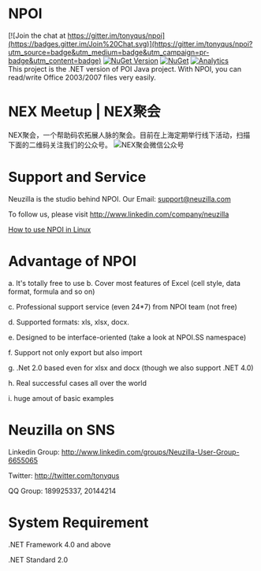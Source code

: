 NPOI
===================
[![Join the chat at https://gitter.im/tonyqus/npoi](https://badges.gitter.im/Join%20Chat.svg)](https://gitter.im/tonyqus/npoi?utm_source=badge&utm_medium=badge&utm_campaign=pr-badge&utm_content=badge)
[![NuGet Version](https://img.shields.io/nuget/v/NPOI.svg?style=flat)](https://www.nuget.org/packages/NPOI/)
[![NuGet](https://img.shields.io/nuget/dt/NPOI.svg)](https://www.nuget.org/packages/NPOI) 
[![Analytics](https://ga-beacon.appspot.com/UA-39118634-1/readme)](https://github.com/tonyqus/npoi)
<br />
This project is the .NET version of POI Java project. With NPOI, you can read/write Office 2003/2007 files very easily.<br />

NEX Meetup | NEX聚会 
=====================
NEX聚会，一个帮助码农拓展人脉的聚会。目前在上海定期举行线下活动，扫描下面的二维码关注我们的公众号。
![NEX聚会微信公众号](https://github.com/tonyqus/npoi/raw/master/logo/nexmeetup_qrcode.png)

Support and Service
===================
Neuzilla is the studio behind NPOI.
Our Email: support@neuzilla.com

To follow us, please visit http://www.linkedin.com/company/neuzilla 

[How to use NPOI in Linux](https://github.com/tonyqus/npoi/wiki/How-to-use-NPOI-on-Linux)

Advantage of NPOI
=================
a. It's totally free to use
b. Cover most features of Excel (cell style, data format, formula and so on)

c. Professional support service (even 24*7) from NPOI team (not free)

d. Supported formats: xls, xlsx, docx.

e. Designed to be interface-oriented (take a look at NPOI.SS namespace)

f. Support not only export but also import

g. .Net 2.0 based even for xlsx and docx (though we also support .NET 4.0)

h. Real successful cases all over the world

i. huge amout of basic examples

Neuzilla on SNS
============
Linkedin Group: http://www.linkedin.com/groups/Neuzilla-User-Group-6655065

Twitter: http://twitter.com/tonyqus

QQ Group: 189925337, 20144214

System Requirement
===================
.NET Framework 4.0 and above

.NET Standard 2.0

